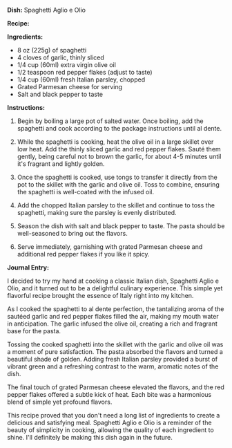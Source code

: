 **Dish:** Spaghetti Aglio e Olio

**Recipe:**

**Ingredients:**
- 8 oz (225g) of spaghetti
- 4 cloves of garlic, thinly sliced
- 1/4 cup (60ml) extra virgin olive oil
- 1/2 teaspoon red pepper flakes (adjust to taste)
- 1/4 cup (60ml) fresh Italian parsley, chopped
- Grated Parmesan cheese for serving
- Salt and black pepper to taste

**Instructions:**
1. Begin by boiling a large pot of salted water. Once boiling, add the spaghetti and cook according to the package instructions until al dente.

2. While the spaghetti is cooking, heat the olive oil in a large skillet over low heat. Add the thinly sliced garlic and red pepper flakes. Sauté them gently, being careful not to brown the garlic, for about 4-5 minutes until it's fragrant and lightly golden.

3. Once the spaghetti is cooked, use tongs to transfer it directly from the pot to the skillet with the garlic and olive oil. Toss to combine, ensuring the spaghetti is well-coated with the infused oil.

4. Add the chopped Italian parsley to the skillet and continue to toss the spaghetti, making sure the parsley is evenly distributed.

5. Season the dish with salt and black pepper to taste. The pasta should be well-seasoned to bring out the flavors.

6. Serve immediately, garnishing with grated Parmesan cheese and additional red pepper flakes if you like it spicy.

**Journal Entry:**

I decided to try my hand at cooking a classic Italian dish, Spaghetti Aglio e Olio, and it turned out to be a delightful culinary experience. This simple yet flavorful recipe brought the essence of Italy right into my kitchen.

As I cooked the spaghetti to al dente perfection, the tantalizing aroma of the sautéed garlic and red pepper flakes filled the air, making my mouth water in anticipation. The garlic infused the olive oil, creating a rich and fragrant base for the pasta.

Tossing the cooked spaghetti into the skillet with the garlic and olive oil was a moment of pure satisfaction. The pasta absorbed the flavors and turned a beautiful shade of golden. Adding fresh Italian parsley provided a burst of vibrant green and a refreshing contrast to the warm, aromatic notes of the dish.

The final touch of grated Parmesan cheese elevated the flavors, and the red pepper flakes offered a subtle kick of heat. Each bite was a harmonious blend of simple yet profound flavors. 

This recipe proved that you don't need a long list of ingredients to create a delicious and satisfying meal. Spaghetti Aglio e Olio is a reminder of the beauty of simplicity in cooking, allowing the quality of each ingredient to shine. I'll definitely be making this dish again in the future.